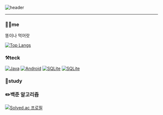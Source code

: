 ![header](https://capsule-render.vercel.app/api?type=Rounded&color=auto&height=300&section=header&text=신현호%20가보자구~📖&fontSize=90)

***

### 👨‍💻me
  똥이나 먹어랏


  [![Top Langs](https://github-readme-stats.vercel.app/api/top-langs/?username=shh4922)](https://github.com/shh4922/github-readme-stats)



### ⚒teck 
[![Java](https://img.shields.io/badge/Java-red?style=flat-square&logo=Java&logoColor=black)](github.com/Joowon0220/TODO-List)
[![Android](https://img.shields.io/badge/Android-green?style=flat-square&logo=Android&logoColor=black)](github.com/Joowon0220/TODO-List)
[![SQLite](https://img.shields.io/badge/SQLite-gray?style=flat-square&logo=SQLite&logoColor=black)](github.com/Joowon0220/TODO-List)
[![SQLite](https://img.shields.io/badge/SQLite-gray?style=flat-square&logo=Swift&logoColor=black)](github.com/Joowon0220/TODO-List)


### 📕study
    


### ✏️백준 알고리즘
[![Solved.ac
프로필](http://mazassumnida.wtf/api/v2/generate_badge?boj=hyeonho1836)](https://solved.ac/hyeonho1836)

